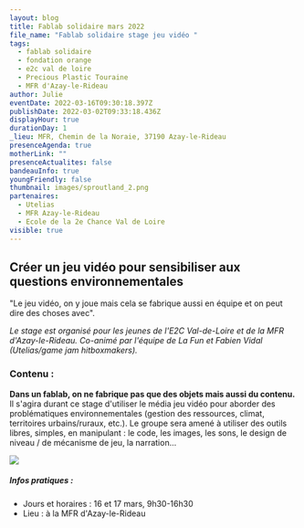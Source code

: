 ```yaml
---
layout: blog
title: Fablab solidaire mars 2022
file_name: "Fablab solidaire stage jeu vidéo "
tags:
  - fablab solidaire
  - fondation orange
  - e2c val de loire
  - Precious Plastic Touraine
  - MFR d'Azay-le-Rideau
author: Julie
eventDate: 2022-03-16T09:30:18.397Z
publishDate: 2022-03-02T09:33:18.436Z
displayHour: true
durationDay: 1
_lieu: MFR, Chemin de la Noraie, 37190 Azay-le-Rideau
presenceAgenda: true
motherLink: ""
presenceActualites: false
bandeauInfo: true
youngFriendly: false
thumbnail: images/sproutland_2.png
partenaires:
  - Utelias
  - MFR Azay-le-Rideau
  - Ecole de la 2e Chance Val de Loire
visible: true
---
```

## Créer un jeu vidéo pour sensibiliser aux questions environnementales

"Le jeu vidéo, on y joue mais cela se fabrique aussi en équipe et on peut dire des choses avec".

*Le stage est organisé pour les jeunes de l'E2C Val-de-Loire et de la MFR d'Azay-le-Rideau. Co-animé par l'équipe de La Fun et Fabien Vidal (Utelias/game jam hitboxmakers).*

### Contenu :

**Dans un fablab, on ne fabrique pas que des objets mais aussi du contenu.** Il s'agira durant ce stage d'utiliser le média jeu vidéo pour aborder des problématiques environnementales (gestion des ressources, climat, territoires urbains/ruraux, etc.). 
Le groupe sera amené à utiliser des outils libres, simples, en manipulant : le code, les images, les sons, le design de niveau / de mécanisme de jeu, la narration... 

![](images/cocow_2.png)

##### Infos pratiques :

* Jours et horaires : 16 et 17 mars, 9h30-16h30
* Lieu : à la MFR d'Azay-le-Rideau